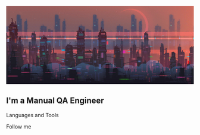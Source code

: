 [![Header](https://github.com/OlgaGrinyova/OlgaGrinyova/blob/main/assets/QHJ.gif)](https://www.linkedin.com/in/olga-grinyova-79792623b/)

## I'm a Manual QA Engineer

Languages and Tools

Follow me